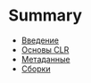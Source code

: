 # Summary

* [Введение](README.md)
* [Основы CLR](CLRBasics/model-vipolneniya-koda-v-clr.md)
* [Метаданные](CLRBasics/metadannie.md)
* [Сборки](CLRBasics/sborki.md)

